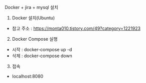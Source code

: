 Docker + jira  + mysql 설치


1. Docker 설치(Ubuntu)
 - 참고 주소 : https://monta010.tistory.com/49?category=1221923
2. Docker Compose 실행
 - 시작 : docker-compose up -d
 - 삭제 : docker-compose down

3. 접속
  - localhost:8080

